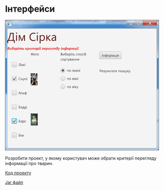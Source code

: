 # Інтерфейси

![Скріншот](/images/chapter12.png)

Розробити проект, у якому користувач може обрати критерії перегляду інформації про тварин.

[Код проекту](https://github.com/atmp-if/javafx/tree/project/Dog)

[Jar файл](https://github.com/atmp-if/javafx/releases/download/0.3/Dog.jar)
